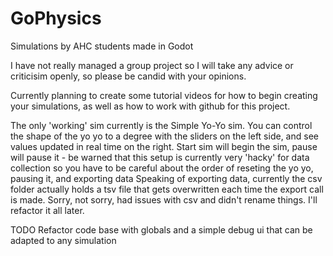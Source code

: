 # GoPhysics
Simulations by AHC students made in Godot

I have not really managed a group project so I will take any advice or criticisim openly, so please be candid with your opinions.

Currently planning to create some tutorial videos for how to begin creating your simulations, as well as how to work with github for this project.

The only 'working' sim currently is the Simple Yo-Yo sim. You can control the shape of the yo yo to a degree with the sliders on the left side, and see values updated in real time on the right.
Start sim will begin the sim, pause will pause it - be warned that this setup is currently very 'hacky' for data collection so you have to be careful about the order of reseting the yo yo, pausing it, and exporting data
Speaking of exporting data, currently the csv folder actually holds a tsv file that gets overwritten each time the export call is made. Sorry, not sorry, had issues with csv and didn't rename things. I'll refactor it all later. 


TODO
Refactor code base with globals and a simple debug ui that can be adapted to any simulation
